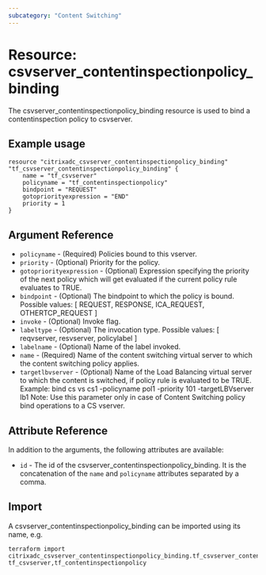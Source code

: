 ```yaml
---
subcategory: "Content Switching"
---
```


# Resource: csvserver_contentinspectionpolicy_binding

The csvserver_contentinspectionpolicy_binding resource is used to bind a contentinspection policy to csvserver.


## Example usage

```hcl
resource "citrixadc_csvserver_contentinspectionpolicy_binding" "tf_csvserver_contentinspectionpolicy_binding" {
	name = "tf_csvserver"
	policyname = "tf_contentinspectionpolicy"
	bindpoint = "REQUEST"
	gotopriorityexpression = "END"
	priority = 1    
}
```


## Argument Reference

* `policyname` - (Required) Policies bound to this vserver.
* `priority` - (Optional) Priority for the policy.
* `gotopriorityexpression` - (Optional) Expression specifying the priority of the next policy which will get evaluated if the current policy rule evaluates to TRUE.
* `bindpoint` - (Optional) The bindpoint to which the policy is bound. Possible values: [ REQUEST, RESPONSE, ICA_REQUEST, OTHERTCP_REQUEST ]
* `invoke` - (Optional) Invoke flag.
* `labeltype` - (Optional) The invocation type. Possible values: [ reqvserver, resvserver, policylabel ]
* `labelname` - (Optional) Name of the label invoked.
* `name` - (Required) Name of the content switching virtual server to which the content switching policy applies.
* `targetlbvserver` - (Optional) Name of the Load Balancing virtual server to which the content is switched, if policy rule is evaluated to be TRUE. Example: bind cs vs cs1 -policyname pol1 -priority 101 -targetLBVserver lb1 Note: Use this parameter only in case of Content Switching policy bind operations to a CS vserver.


## Attribute Reference

In addition to the arguments, the following attributes are available:

* `id` - The id of the csvserver_contentinspectionpolicy_binding. It is the concatenation of the `name` and `policyname` attributes separated by a comma.


## Import

A csvserver_contentinspectionpolicy_binding can be imported using its name, e.g.

```shell
terraform import citrixadc_csvserver_contentinspectionpolicy_binding.tf_csvserver_contentinspectionpolicy_binding tf_csvserver,tf_contentinspectionpolicy
```
